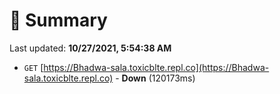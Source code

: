 # 📖 Summary
Last updated: **10/27/2021, 5:54:38 AM**

- `GET` [https://Bhadwa-sala.toxicblte.repl.co](https://Bhadwa-sala.toxicblte.repl.co) - **Down** (120173ms)
